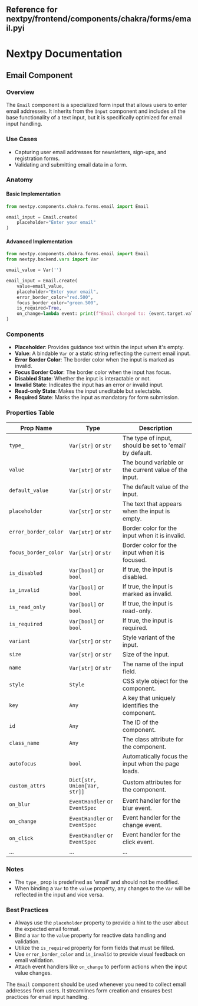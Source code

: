 ##  Reference for nextpy/frontend/components/chakra/forms/email.pyi

# Nextpy Documentation

## Email Component

### Overview

The `Email` component is a specialized form input that allows users to enter email addresses. It inherits from the `Input` component and includes all the base functionality of a text input, but it is specifically optimized for email input handling.

### Use Cases

- Capturing user email addresses for newsletters, sign-ups, and registration forms.
- Validating and submitting email data in a form.

### Anatomy

#### Basic Implementation

```python
from nextpy.components.chakra.forms.email import Email

email_input = Email.create(
    placeholder="Enter your email"
)
```

#### Advanced Implementation

```python
from nextpy.components.chakra.forms.email import Email
from nextpy.backend.vars import Var

email_value = Var('')

email_input = Email.create(
    value=email_value,
    placeholder="Enter your email",
    error_border_color="red.500",
    focus_border_color="green.500",
    is_required=True,
    on_change=lambda event: print(f"Email changed to: {event.target.value}")
)
```

### Components

- **Placeholder**: Provides guidance text within the input when it's empty.
- **Value**: A bindable `Var` or a static string reflecting the current email input.
- **Error Border Color**: The border color when the input is marked as invalid.
- **Focus Border Color**: The border color when the input has focus.
- **Disabled State**: Whether the input is interactable or not.
- **Invalid State**: Indicates the input has an error or invalid input.
- **Read-only State**: Makes the input uneditable but selectable.
- **Required State**: Marks the input as mandatory for form submission.

### Properties Table

| Prop Name          | Type                                        | Description                                                |
|--------------------|---------------------------------------------|------------------------------------------------------------|
| `type_`            | `Var[str]` or `str`                         | The type of input, should be set to 'email' by default.    |
| `value`            | `Var[str]` or `str`                         | The bound variable or the current value of the input.      |
| `default_value`    | `Var[str]` or `str`                         | The default value of the input.                            |
| `placeholder`      | `Var[str]` or `str`                         | The text that appears when the input is empty.             |
| `error_border_color` | `Var[str]` or `str`                      | Border color for the input when it is invalid.             |
| `focus_border_color` | `Var[str]` or `str`                      | Border color for the input when it is focused.             |
| `is_disabled`      | `Var[bool]` or `bool`                       | If true, the input is disabled.                            |
| `is_invalid`       | `Var[bool]` or `bool`                       | If true, the input is marked as invalid.                   |
| `is_read_only`     | `Var[bool]` or `bool`                       | If true, the input is read-only.                           |
| `is_required`      | `Var[bool]` or `bool`                       | If true, the input is required.                            |
| `variant`          | `Var[str]` or `str`                         | Style variant of the input.                                |
| `size`             | `Var[str]` or `str`                         | Size of the input.                                         |
| `name`             | `Var[str]` or `str`                         | The name of the input field.                               |
| `style`            | `Style`                                     | CSS style object for the component.                        |
| `key`              | `Any`                                       | A key that uniquely identifies the component.              |
| `id`               | `Any`                                       | The ID of the component.                                   |
| `class_name`       | `Any`                                       | The class attribute for the component.                     |
| `autofocus`        | `bool`                                      | Automatically focus the input when the page loads.         |
| `custom_attrs`     | `Dict[str, Union[Var, str]]`                | Custom attributes for the component.                       |
| `on_blur`          | `EventHandler` or `EventSpec`               | Event handler for the blur event.                          |
| `on_change`        | `EventHandler` or `EventSpec`               | Event handler for the change event.                        |
| `on_click`         | `EventHandler` or `EventSpec`               | Event handler for the click event.                         |
| ...                | ...                                         | ...                                                        |

### Notes

- The `type_` prop is predefined as 'email' and should not be modified.
- When binding a `Var` to the `value` property, any changes to the `Var` will be reflected in the input and vice versa.

### Best Practices

- Always use the `placeholder` property to provide a hint to the user about the expected email format.
- Bind a `Var` to the `value` property for reactive data handling and validation.
- Utilize the `is_required` property for form fields that must be filled.
- Use `error_border_color` and `is_invalid` to provide visual feedback on email validation.
- Attach event handlers like `on_change` to perform actions when the input value changes.

The `Email` component should be used whenever you need to collect email addresses from users. It streamlines form creation and ensures best practices for email input handling.